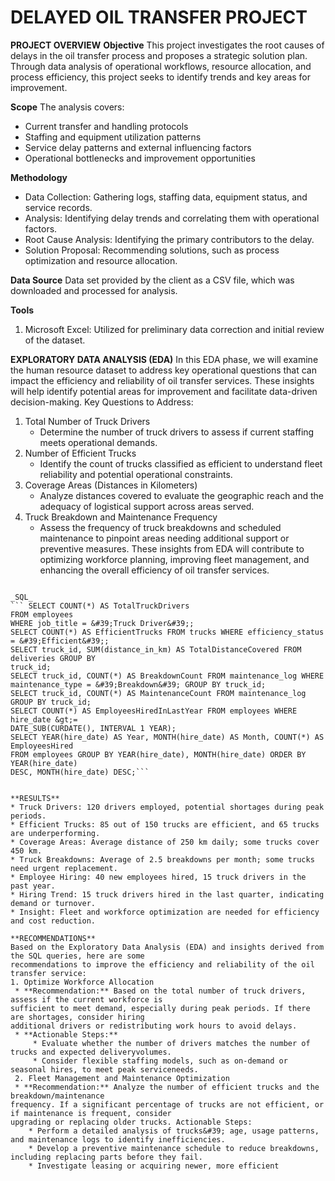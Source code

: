  # DELAYED OIL TRANSFER PROJECT
**PROJECT OVERVIEW**
 **Objective** 
This project investigates the root causes of delays in the oil transfer
process and proposes a strategic solution plan. Through data analysis of operational workflows, resource
allocation, and process efficiency, this project seeks to identify trends and key areas for improvement.

**Scope**
 The analysis covers:
* Current transfer and handling protocols
* Staffing and equipment utilization patterns
*  Service delay patterns and external influencing factors
*   Operational bottlenecks and improvement opportunities
  
**Methodology**
 * Data Collection: Gathering logs, staffing data, equipment status, and service records.
 *  Analysis: Identifying delay trends and correlating them with operational factors.
 *  Root Cause Analysis: Identifying the primary contributors to the delay.
 *  Solution Proposal: Recommending solutions, such as process optimization and resource allocation.

  **Data Source**
   Data set provided by the client as a CSV file, which was downloaded and processed for
analysis.

**Tools**
1. Microsoft Excel: Utilized for preliminary data correction and initial review of the dataset.

**EXPLORATORY DATA ANALYSIS (EDA)**
In this EDA phase, we will examine the human resource
dataset to address key operational questions that can impact the efficiency and reliability of oil transfer
services. These insights will help identify potential areas for improvement and facilitate data-driven
decision-making. Key Questions to Address:
1. Total Number of Truck Drivers
   * Determine the number of truck drivers to assess if current staffing meets operational demands.
2. Number of Efficient Trucks
   * Identify the count of trucks classified as efficient to understand fleet reliability and potential
operational constraints.
3. Coverage Areas (Distances in Kilometers)
   * Analyze distances covered to evaluate the geographic reach and the adequacy of logistical
support across areas served.
4. Truck Breakdown and Maintenance Frequency
   * Assess the frequency of truck breakdowns and scheduled maintenance to pinpoint areas needing
additional support or preventive measures.
These insights from EDA will contribute to optimizing workforce planning, improving fleet management,
and enhancing the overall efficiency of oil transfer services.

```

_SQL_
``` SELECT COUNT(*) AS TotalTruckDrivers
FROM employees
WHERE job_title = &#39;Truck Driver&#39;;
SELECT COUNT(*) AS EfficientTrucks FROM trucks WHERE efficiency_status = &#39;Efficient&#39;;
SELECT truck_id, SUM(distance_in_km) AS TotalDistanceCovered FROM deliveries GROUP BY
truck_id;
SELECT truck_id, COUNT(*) AS BreakdownCount FROM maintenance_log WHERE
maintenance_type = &#39;Breakdown&#39; GROUP BY truck_id;
SELECT truck_id, COUNT(*) AS MaintenanceCount FROM maintenance_log GROUP BY truck_id;
SELECT COUNT(*) AS EmployeesHiredInLastYear FROM employees WHERE hire_date &gt;=
DATE_SUB(CURDATE(), INTERVAL 1 YEAR);
SELECT YEAR(hire_date) AS Year, MONTH(hire_date) AS Month, COUNT(*) AS EmployeesHired
FROM employees GROUP BY YEAR(hire_date), MONTH(hire_date) ORDER BY YEAR(hire_date)
DESC, MONTH(hire_date) DESC;```
```
```

**RESULTS**
* Truck Drivers: 120 drivers employed, potential shortages during peak periods.
* Efficient Trucks: 85 out of 150 trucks are efficient, and 65 trucks are underperforming.
* Coverage Areas: Average distance of 250 km daily; some trucks cover 450 km.
* Truck Breakdowns: Average of 2.5 breakdowns per month; some trucks need urgent replacement.
* Employee Hiring: 40 new employees hired, 15 truck drivers in the past year.
* Hiring Trend: 15 truck drivers hired in the last quarter, indicating demand or turnover.
* Insight: Fleet and workforce optimization are needed for efficiency and cost reduction.
  
**RECOMMENDATIONS**
Based on the Exploratory Data Analysis (EDA) and insights derived from the SQL queries, here are some
recommendations to improve the efficiency and reliability of the oil transfer service:
1. Optimize Workforce Allocation
 * **Recommendation:** Based on the total number of truck drivers, assess if the current workforce is
sufficient to meet demand, especially during peak periods. If there are shortages, consider hiring
additional drivers or redistributing work hours to avoid delays.
 * **Actionable Steps:**
     * Evaluate whether the number of drivers matches the number of trucks and expected deliveryvolumes.
     * Consider flexible staffing models, such as on-demand or seasonal hires, to meet peak serviceneeds.
 2. Fleet Management and Maintenance Optimization
 * **Recommendation:** Analyze the number of efficient trucks and the breakdown/maintenance
frequency. If a significant percentage of trucks are not efficient, or if maintenance is frequent, consider
upgrading or replacing older trucks. Actionable Steps:
    * Perform a detailed analysis of trucks&#39; age, usage patterns, and maintenance logs to identify inefficiencies.
    * Develop a preventive maintenance schedule to reduce breakdowns, including replacing parts before they fail.
    * Investigate leasing or acquiring newer, more efficient

